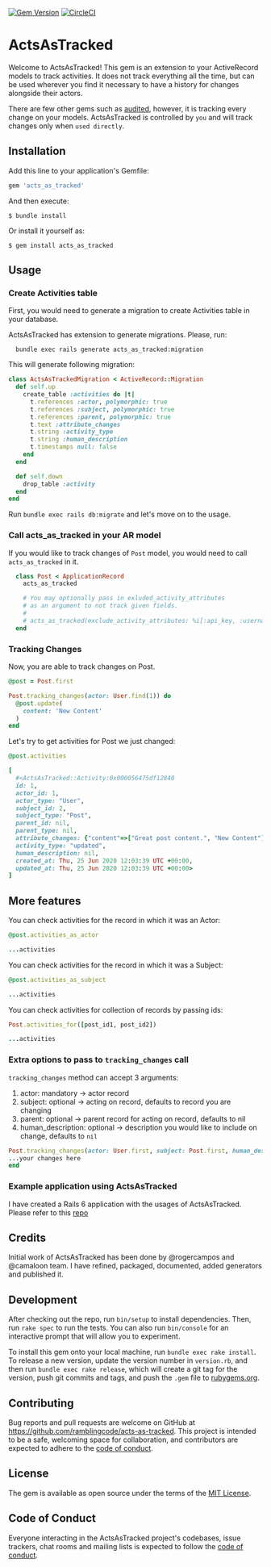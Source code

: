 [![Gem Version](https://badge.fury.io/rb/acts-as-tracked.svg)](https://badge.fury.io/rb/acts-as-tracked)
[![CircleCI](https://circleci.com/gh/ramblingcode/acts-as-tracked.svg?style=svg)](https://circleci.com/gh/ramblingcode/acts-as-tracked)

# ActsAsTracked

Welcome to ActsAsTracked! This gem is an extension to your ActiveRecord models to track activities. It does not track everything all the time, but can be used wherever you find it necessary to have a history for changes alongside their actors.

There are few other gems such as [audited](https://github.com/collectiveidea/audited), however, it is tracking every change on your models. ActsAsTracked is controlled by `you` and will track changes only when `used directly`.

## Installation

Add this line to your application's Gemfile:

```ruby
gem 'acts_as_tracked'
```

And then execute:

```shell
$ bundle install
```

Or install it yourself as:

```shell
$ gem install acts_as_tracked
```

## Usage

### Create Activities table

First, you would need to generate a migration to create Activities table in your database.

ActsAsTracked has extension to generate migrations. Please, run:

```shell
  bundle exec rails generate acts_as_tracked:migration
```

This will generate following migration:

```ruby
class ActsAsTrackedMigration < ActiveRecord::Migration
  def self.up
    create_table :activities do |t|
      t.references :actor, polymorphic: true
      t.references :subject, polymorphic: true
      t.references :parent, polymorphic: true
      t.text :attribute_changes
      t.string :activity_type
      t.string :human_description
      t.timestamps null: false
    end
  end

  def self.down
    drop_table :activity
  end
end
```

Run `bundle exec rails db:migrate` and let's move on to the usage.

### Call acts_as_tracked in your AR model

If you would like to track changes of `Post` model, you would need to call `acts_as_tracked` in it.

```ruby
  class Post < ApplicationRecord
    acts_as_tracked

    # You may optionally pass in exluded_activity_attributes
    # as an argument to not track given fields.
    #
    # acts_as_tracked(exclude_activity_attributes: %i[:api_key, :username])
  end
```

### Tracking Changes

Now, you are able to track changes on Post.

```ruby
@post = Post.first

Post.tracking_changes(actor: User.find(1)) do
  @post.update(
    content: 'New Content'
  )  
end
```

Let's try to get activities for Post we just changed:

```ruby
@post.activities

[
  #<ActsAsTracked::Activity:0x000056475df12840
  id: 1,
  actor_id: 1,
  actor_type: "User",
  subject_id: 2,
  subject_type: "Post",
  parent_id: nil,
  parent_type: nil,
  attribute_changes: {"content"=>["Great post content.", "New Content"]},
  activity_type: "updated",
  human_description: nil,
  created_at: Thu, 25 Jun 2020 12:03:39 UTC +00:00,
  updated_at: Thu, 25 Jun 2020 12:03:39 UTC +00:00>
]
```

## More features

You can check activities for the record in which it was an Actor:

```ruby
@post.activities_as_actor

...activities
```

You can check activities for the record in which it was a Subject:

```ruby
@post.activities_as_subject

...activities
```

You can check activities for collection of records by passing ids:

```ruby
Post.activities_for([post_id1, post_id2])

...activities
```

### Extra options to pass to `tracking_changes` call

`tracking_changes` method can accept 3 arguments:

1. actor: mandatory -> actor record
2. subject: optional -> acting on record, defaults to record you are changing
3. parent: optional -> parent record for acting on record, defaults to nil
4. human_description: optional -> description you would like to include on change, defaults to `nil`

```ruby
Post.tracking_changes(actor: User.first, subject: Post.first, human_description: 'Some description of change', parent: Post.first.parent) do
...your changes here
end
```

### Example application using ActsAsTracked

I have created a Rails 6 application with the usages of ActsAsTracked. Please refer to this [repo](https://github.com/ramblingcode/rails6-acts-as-tracked-usage)

## Credits

Initial work of ActsAsTracked has been done by @rogercampos and @camaloon team. I have refined, packaged, documented, added generators and published it.

## Development

After checking out the repo, run `bin/setup` to install dependencies. Then, run `rake spec` to run the tests. You can also run `bin/console` for an interactive prompt that will allow you to experiment.

To install this gem onto your local machine, run `bundle exec rake install`. To release a new version, update the version number in `version.rb`, and then run `bundle exec rake release`, which will create a git tag for the version, push git commits and tags, and push the `.gem` file to [rubygems.org](https://rubygems.org).

## Contributing

Bug reports and pull requests are welcome on GitHub at https://github.com/ramblingcode/acts-as-tracked. This project is intended to be a safe, welcoming space for collaboration, and contributors are expected to adhere to the [code of conduct](https://github.com/[USERNAME]/acts_as_tracked/blob/master/CODE_OF_CONDUCT.md).

## License

The gem is available as open source under the terms of the [MIT License](https://opensource.org/licenses/MIT).

## Code of Conduct

Everyone interacting in the ActsAsTracked project's codebases, issue trackers, chat rooms and mailing lists is expected to follow the [code of conduct](https://github.com/[USERNAME]/acts_as_tracked/blob/master/CODE_OF_CONDUCT.md).
